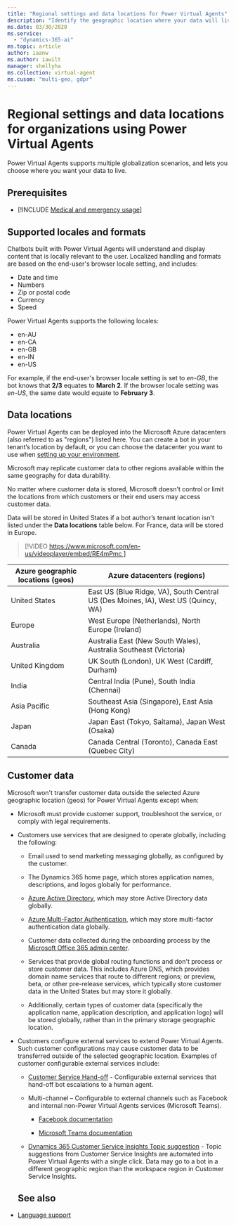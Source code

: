 ```yaml
---
title: "Regional settings and data locations for Power Virtual Agents"
description: "Identify the geographic location where your data will live, and plan for globalization features, including currency and date and time formats."
ms.date: 03/30/2020
ms.service:
  - "dynamics-365-ai"
ms.topic: article
author: iaanw
ms.author: iawilt
manager: shellyha
ms.collection: virtual-agent
ms.cusom: "multi-geo, gdpr"
---
```


# Regional settings and data locations for organizations using Power Virtual Agents

Power Virtual Agents supports multiple globalization scenarios, and lets you choose where you want your data to live.

## Prerequisites

- [!INCLUDE [Medical and emergency usage](includes/pva-usage-limitations.md)]

## Supported locales and formats

Chatbots built with Power Virtual Agents will understand and display content that is locally relevant to the user. Localized handling and formats are based on the end-user's browser locale setting, and includes:
* Date and time
* Numbers
* Zip or postal code
* Currency
* Speed

Power Virtual Agents supports the following locales:
* en-AU
* en-CA
* en-GB
* en-IN
* en-US


For example, if the end-user's browser locale setting is set to *en-GB*, the bot knows that **2/3** equates to **March 2**. If the browser locale setting was *en-US*, the same date would equate to **February 3**.


## Data locations


Power Virtual Agents can be deployed into the Microsoft Azure datacenters (also referred to as "regions") listed here. You can create a bot in your tenant’s location by default, or you can choose the datacenter you want to use when [setting up your environment](environments-first-run-experience.md).


Microsoft may replicate customer data to other regions available within the same geography for data durability. 

No matter where customer data is stored, Microsoft doesn't control or limit the locations from which customers or their end users may access customer data.


Data will be stored in United States if a bot author’s tenant location isn't listed under the **Data locations** table below. For France, data will be stored in Europe.   



> 
> [!VIDEO https://www.microsoft.com/en-us/videoplayer/embed/RE4mPmc ]
> 

Azure geographic locations (geos) | Azure datacenters (regions)
 ---|---
United States | East US (Blue Ridge, VA), South Central US (Des Moines, IA), West US (Quincy, WA)
Europe | West Europe (Netherlands), North Europe (Ireland)
Australia | Australia East (New South Wales), Australia Southeast (Victoria)
United Kingdom | UK South (London), UK West (Cardiff, Durham)
India | Central India (Pune), South India (Chennai)
Asia Pacific | Southeast Asia (Singapore), East Asia (Hong Kong)
Japan | Japan East (Tokyo, Saitama), Japan West (Osaka)
Canada | Canada Central (Toronto), Canada East (Quebec City)

## Customer data  
Microsoft won't transfer customer data outside the selected Azure geographic location (geos) for Power Virtual Agents except when: 
- Microsoft must provide customer support, troubleshoot the service, or comply with legal requirements. 

- Customers use services that are designed to operate globally, including the following: 

  - Email used to send marketing messaging globally, as configured by the customer. 
  
  - The Dynamics 365 home page, which stores application names, descriptions, and logos globally for performance. 

  - [Azure Active Directory](/azure/active-directory/active-directory-whatis), which may store Active Directory data globally. 

  - [Azure Multi-Factor Authentication](/azure/active-directory/authentication/concept-mfa-howitworks), which may store multi-factor authentication data globally. 

  - Customer data collected during the onboarding process by the  [Microsoft Office 365 admin center](/office365/admin/microsoft-365-admin-center-preview?view=o365-worldwide). 
  - Services that provide global routing functions and don't process or store customer data. This includes Azure DNS, which provides domain name services that route to different regions; or preview, beta, or other pre-release services, which typically store customer data in the United States but may store it globally. 

  - Additionally, certain types of customer data (specifically the application name, application description, and application logo) will be stored globally, rather than in the primary storage geographic location. 

- Customers configure external services to extend Power Virtual Agents. Such customer configurations may cause customer data to be transferred outside of the selected geographic location. Examples of customer configurable external services include: 

  - [Customer Service Hand-off](advanced-hand-off.md) - Configurable external services that hand-off bot escalations to a human agent. 

  - Multi-channel – Configurable to external channels such as Facebook and internal non-Power Virtual Agents services (Microsoft Teams). 

    - [Facebook documentation](publication-add-bot-to-facebook.md)

    - [Microsoft Teams documentation](publication-add-bot-to-microsoft-teams.md)

  - [Dynamics 365 Customer Service Insights Topic suggestion](advanced-create-topics-from-csi.md) - Topic suggestions from Customer Service Insights are automated into Power Virtual Agents with a single click. Data may go to a bot in a different geographic region than the workspace region in Customer Service Insights. 


  ## See also

- [Language support](authoring-language-support.md)